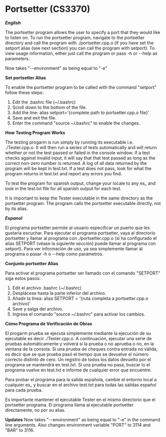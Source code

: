 # Portsetter (CS3370)

__*English*__

The portsetter program allows the user to specify a port that they would like to listen on.
To run the portsetter program, navigate to the portsetter directory and call the program with
./portsetter.cpp.o (if you have set the setport alias (see next section) you can call the 
program with setport). To view usage information, either just call the program or pass
-h or --help as parameters.

Now takes "--environment" as being equal to "-e"


__Set portsetter Alias__
                        
To enable the portsetter program to be called with the command "setport" follow these steps:

1. Edit the .bashrc file (~/.bashrc)
2. Scroll down to the bottom of the file.
3. Add the line: alias setport='{complete path to portsetter.cpp.o file}'
4. Save and exit the file.
5. Enter the command "source ~/.bashrc" to enable the changes.


__How Testing Program Works__
                    
The testing progarm is run simply by running its executable i.e. ./Tester.cpp.o. 
It will then run a series of tests automatically and will return whether or not the test
passed or failed in the console window. If a test checks against invalid input, it will say that 
that test passed as long as the correct non-zero number is returned. A log of all data 
returned by the program will be kept in test.txt. If a test does not pass, look for what 
the program returns in test.txt and report any errors you find.

To test the program for spanish output, change your locale to any es\_ and look in the
test.txt file for all spanish output for each test.

It is important to keep the Tester executable in the same directory as the portsetter
program. The program calls the portsetter executable directly, not by its alias.




__*Espanol*__

El programa portsetter permite al usuario especificar un puerto que les gustaría escuchar.
Para ejecutar el programa portsetter, vaya al directorio portsetter y llamar al programa con
./portsetter.cpp.o (si ha configurado el alias SETPORT (véase la siguiente sección) puede llamar al
programa con setport). Para ver información de uso, ya sea simplemente llamar al programa o pasar
-h o --help como parámetros.


__Conjunto portsetter Alias__
                    
Para activar el programa portsetter ser llamado con el comando "SETPORT" siga estos pasos:

1. Edit el archivo .bashrc (~/.bashrc)
2. Desplácese hasta la parte inferior del archivo.
3. Añadir la línea: alias SETPORT = '{ruta completa a portsetter.cpp.o archivo}'
4. Save y salga del archivo.
5. Ingrese el comando "source ~/.bashrc" para activar los cambios.



__Cómo Programa de Verificación de Obras__

El progarm prueba se ejecuta simplemente mediante la ejecución de su ejecutable es decir ./Tester.cpp.o.
A continuación, ejecutar una serie de pruebas automáticamente y volverá si la prueba o no
aprueba o no, en la ventana de la consola. Si una prueba de cheques contra entrada no válida, es decir que se
que prueba pasó el tiempo que se devuelve el número correcto distinto de cero. Un registro de todos los datos
devuelto por el programa se mantendrá en test.txt. Si una prueba no pasa, buscar lo
el programa vuelve en test.txt e informe de cualquier error que encuentre.

Para probar el programa para la salida española, cambie el entorno local a cualquier es\_ y buscar en el
archivo test.txt para todas las salidas español para cada prueba.

Es importante mantener el ejecutable Tester en el mismo directorio que el portsetter
programa. El programa llama al ejecutable portsetter directamente, no por su alias.


__Updates__
Now takes "--environment" as being equal to "-e" in the command line arguments.
Also changes environment variable "PORT" to 3114 and "BAR" to 3116.
